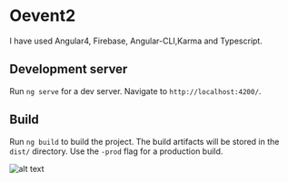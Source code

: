 # Oevent2

I have used Angular4, Firebase, Angular-CLI,Karma and Typescript.

## Development server

Run `ng serve` for a dev server. Navigate to `http://localhost:4200/`.


## Build

Run `ng build` to build the project. The build artifacts will be stored in the `dist/` directory. Use the `-prod` flag for a production build.

![alt text](https://github.com/blue-sky0909/angular4-oevent2/blob/master/src/images/dashboard.png)
